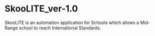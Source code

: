 # SkooLITE_ver-1.0
SkooLITE is an automation application for Schools which allows a Mid-Range school to reach International Standards. 
